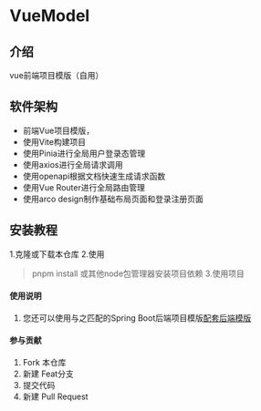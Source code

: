 # VueModel

## 介绍
vue前端项目模版（自用）

## 软件架构
- 前端Vue项目模版，
- 使用Vite构建项目
- 使用Pinia进行全局用户登录态管理
- 使用axios进行全局请求调用
- 使用openapi根据文档快速生成请求函数
- 使用Vue Router进行全局路由管理
- 使用arco design制作基础布局页面和登录注册页面


## 安装教程

1.克隆或下载本仓库
2.使用
>pnpm install
或其他node包管理器安装项目依赖
3.使用项目

#### 使用说明

1. 您还可以使用与之匹配的Spring Boot后端项目模版[配套后端模版](https://gitee.com/colablack/spring-model)

#### 参与贡献

1.  Fork 本仓库
2.  新建 Feat分支
3.  提交代码
4.  新建 Pull Request
